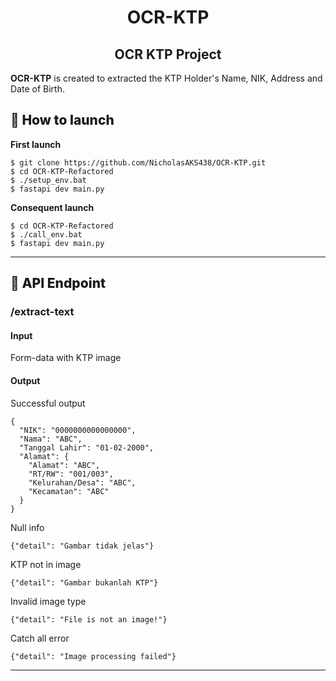 <h1 align="center">OCR-KTP</h1>

<h2 align="center">OCR KTP Project</h2>

**OCR-KTP** is created to extracted the KTP Holder's Name, NIK, Address and Date of Birth.

<h2 style="font-weight: 800;">🚀 How to launch</h2>

**First launch**
```console
$ git clone https://github.com/NicholasAKS438/OCR-KTP.git
$ cd OCR-KTP-Refactored
$ ./setup_env.bat
$ fastapi dev main.py
```

**Consequent launch**
```console
$ cd OCR-KTP-Refactored
$ ./call_env.bat
$ fastapi dev main.py
```
---

<h2 style="font-weight: 800;">🚀 API Endpoint</h2>

<h3>/extract-text</h3>
<h4>Input</h4>Form-data with KTP image
<h4>Output</h4>

<p>Successful output</p>

```console
{
  "NIK": "0000000000000000",
  "Nama": "ABC",
  "Tanggal Lahir": "01-02-2000",
  "Alamat": {
    "Alamat": "ABC",
    "RT/RW": "001/003",
    "Kelurahan/Desa": "ABC",
    "Kecamatan": "ABC"
  }
}
```

<p>Null info</p>

```console
{"detail": "Gambar tidak jelas"}
```

<p>KTP not in image</p>

```console
{"detail": "Gambar bukanlah KTP"}
```

<p>Invalid image type</p>

```console
{"detail": "File is not an image!"}
```

<p>Catch all error</p>

```console
{"detail": "Image processing failed"}
```
---

